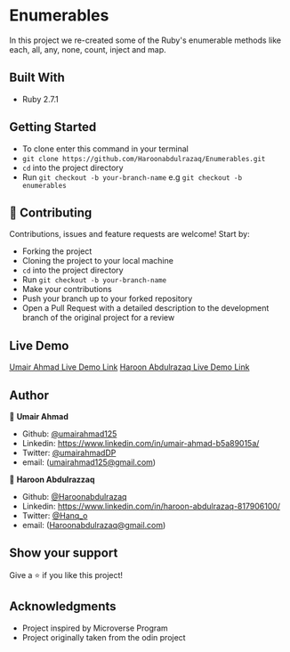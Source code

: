 # Enumerables
In this project we re-created some of the Ruby's enumerable methods like each, all, any, none, count, inject and map. 
## Built With

- Ruby 2.7.1
## Getting Started

- To clone enter this command in your terminal 
- `git clone https://github.com/Haroonabdulrazaq/Enumerables.git`
- `cd` into the project directory
- Run `git checkout -b your-branch-name` e.g `git checkout -b enumerables`

## 🤝 Contributing

Contributions, issues and feature requests are welcome! Start by:

- Forking the project
- Cloning the project to your local machine 
- `cd` into the project directory 
- Run `git checkout -b your-branch-name`
- Make your contributions
- Push your branch up to your forked repository
- Open a Pull Request with a detailed description to the development branch of the original project for a review

## Live Demo

[Umair Ahmad Live Demo Link](https://repl.it/@UmairAhmad125/FrivolousMotionlessAbstracttype#main.rb)
[Haroon Abdulrazaq Live Demo Link](https://repl.it/@Haroon136/Enumerables)

## Author

👤 **Umair Ahmad**

- Github: [@umairahmad125](https://github.com/UmairAhmad125)
- Linkedin: https://www.linkedin.com/in/umair-ahmad-b5a89015a/
- Twitter: [@umairahmadDP](https://twitter.com/umairahmadDP)
- email: (umairahmad125@gmail.com)

👤 **Haroon Abdulrazzaq**

- Github: [@Haroonabdulrazaq](https://github.com/Haroonabdulrazaq)
- Linkedin: https://www.linkedin.com/in/haroon-abdulrazaq-817906100/ 
- Twitter: [@Hanq_o](https://twitter.com/Hanq_o)
- email: (Haroonabdulrazaq@gmail.com)

## Show your support

Give a ⭐️ if you like this project!

## Acknowledgments

- Project inspired by Microverse Program
- Project originally taken from the odin project


